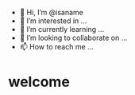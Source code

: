 - 👋 Hi, I’m @isaname
- 👀 I’m interested in ...
- 🌱 I’m currently learning ...
- 💞️ I’m looking to collaborate on ...
- 📫 How to reach me ...

<!---
isaname/isaname is a ✨ special ✨ repository because its `README.md` (this file) appears on your GitHub profile.
You can click the Preview link to take a look at your changes.
--->
# welcome
